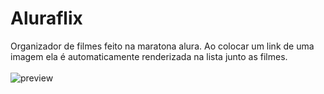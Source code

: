 #   Aluraflix

Organizador de filmes feito na maratona alura.
Ao colocar um link de uma imagem ela é automaticamente renderizada na lista junto as filmes.
<br>
</br>
![preview](./preview.png)